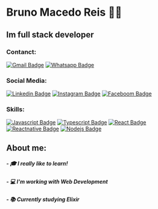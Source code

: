 # Bruno Macedo Reis :man_technologist:

## Im full stack developer

### Contanct:

[![Gmail Badge](https://img.shields.io/badge/Gmail-D14836?style=for-the-badge&logo=gmail&logoColor=white)](mailto:b.macedoreis@gmail.com)
[![Whatsapp Badge](https://img.shields.io/badge/WhatsApp-25D366?style=for-the-badge&logo=whatsapp&logoColor=white)](https://api.whatsapp.com/send?phone=5511945233253&text=Ol%C3%A1!)


### Social Media: 

[![Linkedin Badge](https://img.shields.io/badge/LinkedIn-0077B5?style=for-the-badge&logo=linkedin&logoColor=white)](https://www.linkedin.com/in/bruno-reis-9a937b189/)
[![Instagram Badge](https://img.shields.io/badge/Instagram-E4405F?style=for-the-badge&logo=instagram&logoColor=white)](https://www.instagram.com/bruno.macedoreis/)
[![Faceboom Badge](https://img.shields.io/badge/Facebook-1877F2?style=for-the-badge&logo=facebook&logoColor=white)](https://www.facebook.com/profile.php?id=100010447211195)


### Skills:

[![Javascript Badge](https://img.shields.io/badge/JavaScript-F7DF1E?style=for-the-badge&logo=javascript&logoColor=black)](https://github.com/brunoreis-dev)
[![Typescript Badge](https://img.shields.io/badge/TypeScript-007ACC?style=for-the-badge&logo=typescript&logoColor=white)](https://github.com/brunoreis-dev) 
[![React Badge](https://img.shields.io/badge/React-20232A?style=for-the-badge&logo=react&logoColor=61DAFB)](https://github.com/brunoreis-dev)
[![Reactnative Badge](https://img.shields.io/badge/React_Native-20232A?style=for-the-badge&logo=react&logoColor=61DAFB)](https://github.com/brunoreis-dev) 
[![Nodejs Badge](https://img.shields.io/badge/Node.js-43853D?style=for-the-badge&logo=node.js&logoColor=white)](https://github.com/brunoreis-dev) 


## About me:

##### - 🎓  I really like to learn!
##### - 💻  I'm working with Web Development
##### - 📚  Currently studying Elixir

